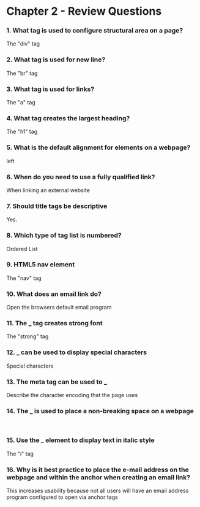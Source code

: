 # Chapter 2 - Review Questions
### 1. What tag is used to configure structural area on a page?
The "div" tag
### 2. What tag is used for new line?
The "br" tag
### 3. What tag is used for links?
The "a" tag
### 4. What tag creates the largest heading?
The "h1" tag
### 5. What is the default alignment for elements on a webpage?
left
### 6. When do you need to use a fully qualified link?
When linking an external website
### 7. Should title tags be descriptive
Yes.
### 8. Which type of tag list is numbered?
Ordered List
### 9. HTML5 nav element
The "nav" tag
### 10. What does an email link do?
Open the browsers default email program
### 11. The _ tag creates strong font
The "strong" tag
### 12. _ can be used to display special characters
Special characters
### 13. The meta tag can be used to _
Describe the character encoding that the page uses
### 14. The _ is used to place a non-breaking space on a webpage
&nbsp;
### 15. Use the _ element to display text in italic style
The "i" tag
### 16. Why is it best practice to place the e-mail address on the webpage and within the anchor when creating an email link?
This increases usability because not all users will have an email address program configured to open via anchor tags
